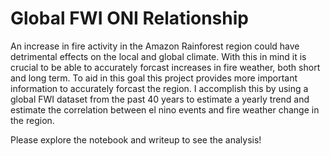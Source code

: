 # Global FWI ONI Relationship
An increase in fire activity in the Amazon Rainforest region could have detrimental effects on the local and global climate. With this in mind it is crucial to be able to accurately forcast increases in fire weather, both short and long term. To aid in this goal this project provides more important information to accurately forcast the region. I accomplish this by using a global FWI dataset from the past 40 years to estimate a yearly trend and estimate the correlation between el nino events and fire weather change in the region.

Please explore the notebook and writeup to see the analysis!
